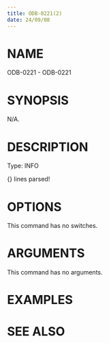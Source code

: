 ```yaml
---
title: ODB-0221(2)
date: 24/09/08
---
```


# NAME

ODB-0221 - ODB-0221

# SYNOPSIS

N/A.

# DESCRIPTION

Type: INFO

{} lines parsed!

# OPTIONS

This command has no switches.

# ARGUMENTS

This command has no arguments.

# EXAMPLES

# SEE ALSO
